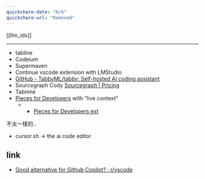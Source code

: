 ```yaml
---
quickshare-date: "N/A"
quickshare-url: "Removed"
---
```


[[llm_idx]]


---

- tabline
- Codeium
- Supermaven
- Continue vscode extension with LMStudio
- [GitHub - TabbyML/tabby: Self-hosted AI coding assistant](https://github.com/TabbyML/tabby)
- Sourcegraph Cody  [Sourcegraph | Pricing](https://sourcegraph.com/pricing)
- Tabnine
- [Pieces for Developers](https://pieces.app/) with “live context”
	- - [Pieces for Developers ext](https://marketplace.visualstudio.com/items?itemName=MeshIntelligentTechnologiesInc.pieces-vscode)



不太一樣的..
- cursor.sh -> the ai code editor





## link
- [Good alternative for Github Copilot? : r/vscode](https://www.reddit.com/r/vscode/comments/1danet1/good_alternative_for_github_copilot/)